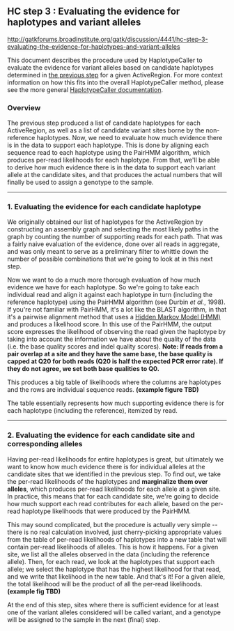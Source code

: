 ## HC step 3 : Evaluating the evidence for haplotypes and variant alleles

http://gatkforums.broadinstitute.org/gatk/discussion/4441/hc-step-3-evaluating-the-evidence-for-haplotypes-and-variant-alleles

<p>This document describes the procedure used by HaplotypeCaller to evaluate the evidence for variant alleles based on candidate haplotypes determined in <a href="http://www.broadinstitute.org/gatk/guide/article?id=4146">the previous step</a> for a given ActiveRegion. For more context information on how this fits into the overall HaplotypeCaller method, please see the more general <a href="http://www.broadinstitute.org/gatk/guide/article?id=4148">HaplotypeCaller documentation</a>.</p>
<h3>Overview</h3>
<p>The previous step produced a list of candidate haplotypes for each ActiveRegion, as well as a list of candidate variant sites borne by the non-reference haplotypes. Now, we need to evaluate how much evidence there is in the data to support each haplotype. This is done by aligning each sequence read to each haplotype using the PairHMM algorithm, which produces per-read likelihoods for each haplotype. From that, we'll be able to derive how much evidence there is in the data to support each variant allele at the candidate sites, and that produces the actual numbers that will finally be used to assign a genotype to the sample. </p>
<hr />
<h3>1. Evaluating the evidence for each candidate haplotype</h3>
<p>We originally obtained our list of haplotypes for the ActiveRegion by constructing an assembly graph and selecting the most likely paths in the graph by counting the number of supporting reads for each path. That was a fairly naive evaluation of the evidence, done over all reads in aggregate, and was only meant to serve as a preliminary filter to whittle down the number of possible combinations that we're going to look at in this next step. </p>
<p>Now we want to do a much more thorough evaluation of how much evidence we have for each haplotype. So we're going to take each individual read and align it against each haplotype in turn (including the reference haplotype) using the PairHMM algorithm (see Durbin <em>et al.</em>, 1998). If you're not familiar with PairHMM, it's a lot like the BLAST algorithm, in that it's a pairwise alignment method that uses a <a href="http://www.fejes.ca/easyhmm.html">Hidden Markov Model (HMM)</a> and produces a likelihood score. In this use of the PairHMM, the output score expresses the likelihood of observing the read given the haplotype by taking into account the information we have about the quality of the data (i.e. the base quality scores and indel quality scores). <strong>Note: If reads from a pair overlap at a site and they have the same base, the base quality is capped at Q20 for both reads (Q20 is half the expected PCR error rate). If they do not agree, we set both base qualities to Q0.</strong></p>
<p>This produces a big table of likelihoods where the columns are haplotypes and the rows are individual sequence reads. <strong>(example figure TBD)</strong></p>
<p>The table essentially represents how much supporting evidence there is for each haplotype (including the reference), itemized by read.</p>
<hr />
<h3>2. Evaluating the evidence for each candidate site and corresponding alleles</h3>
<p>Having per-read likelihoods for entire haplotypes is great, but ultimately we want to know how much evidence there is for individual alleles at the candidate sites that we identified in the previous step. To find out, we take the per-read likelihoods of the haplotypes and <strong>marginalize them over alleles</strong>, which produces per-read likelihoods for each allele at a given site. In practice, this means that for each candidate site, we're going to decide how much support each read contributes for each allele, based on the per-read haplotype likelihoods that were produced by the PairHMM. </p>
<p>This may sound complicated, but the procedure is actually very simple -- there is no real calculation involved, just cherry-picking appropriate values from the table of per-read likelihoods of haplotypes into a new table that will contain per-read likelihoods of alleles. This is how it happens. For a given site, we list all the alleles observed in the data (including the reference allele). Then, for each read, we look at the haplotypes that support each allele; we select the haplotype that has the highest likelihood for that read, and we write that likelihood in the new table. And that's it! For a given allele, the total likelihood will be the product of all the per-read likelihoods. <strong>(example fig TBD)</strong></p>
<p>At the end of this step, sites where there is sufficient evidence for at least one of the variant alleles considered will be called variant, and a genotype will be assigned to the sample in the next (final) step. </p>